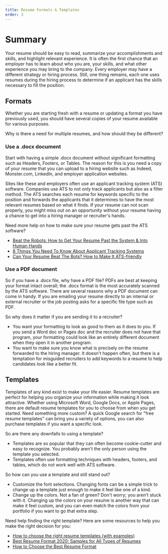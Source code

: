 ```yaml
---
title: Resume Formats & Templates
order: 3
---
```


# Summary

Your resume should be easy to read, summarize your accomplishments and skills,
and highlight relevant experience. It is often the first chance that an employer
has to learn about who you are, your skills, and what other experience you may
bring to the company. Every employer may have a different strategy or hiring
process. Still, one thing remains, each one uses resumes during the hiring
process to determine if an applicant has the skills necessary to fill the
position.

## Formats

Whether you are starting fresh with a resume or updating a format you have
previously used, you should have several copies of your resume available for
various purposes.

Why is there a need for multiple resumes, and how should they be different?

### Use a .docx document

Start with having a simple .docx document without significant formatting such as
Headers, Footers, or Tables. The reason for this is you need a copy of your
resume that you can upload to a hiring website such as Indeed, Monster.com,
LinkedIn, and employer application websites.

Sites like these and employers often use an applicant tracking system (ATS)
software. Companies use ATS to not only track applicants but also as a filter
method. The ATS searches each resume for keywords specific to the position and
forwards the applicants that it determines to have the most relevant resumes
based on what it finds. If your resume can not scan properly, you might miss out
on an opportunity without your resume having a chance to get into a hiring
manager or recruiter's hands.

Need more help on how to make sure your resume gets past the ATS software?

- [Beat the Robots: How to Get Your Resume Past the System & Into Human Hands](https://www.themuse.com/advice/beat-the-robots-how-to-get-your-resume-past-the-system-into-human-hands)
- [8 Things You Need To Know About Applicant Tracking Systems ](https://www.jobscan.co/blog/8-things-you-need-to-know-about-applicant-tracking-systems/)
- [Can Your Resume Beat The Bots? How to Make It ATS-friendly ](https://www.glassdoor.com/blog/ats-friendly-resume/)

### Use a PDF document

So if you have a .docx file, why have a PDF file? PDFs are best at keeping your
format intact overall; the .docx format is the most accurately scanned by the
ATS software. There are several reasons why a PDF document can come in handy. If
you are emailing your resume directly to an internal or external recruiter or
the job posting asks for a specific file type such as PDF.

So why does it matter if you are sending it to a recruiter?

- You want your formatting to look as good to them as it does to you. If you
  send a Word doc or Pages doc and the recruiter does not have that program,
  your formatting could look like an entirely different document when they open
  it in another program.
- You want to make sure you know what is precisely on the resume forwarded to
  the hiring manager. It doesn't happen often, but there is a temptation for
  misguided recruiters to add keywords to a resume to help candidates look like
  a better fit.

## Templates

Templates of any kind exist to make your life easier. Resume templates are
perfect for helping you organize your information while making it look
attractive. Whether using Microsoft Word, Google Docs, or Apple Pages, there are
default resume templates for you to choose from when you get started. Need
something more custom? A quick Google search for "free resume templates" can
bring you a variety of options, you can also purchase templates if you want a
specific look.

So are there any downfalls to using a template?

- Templates are so popular that they can often become cookie-cutter and easy to
  recognize. You probably aren't the only person using the template you
  selected.
- Templates often use formatting techniques with headers, footers, and tables,
  which do not work well with ATS software.

So how can you use a template and still stand out?

- Customize the font selections. Changing fonts can be a simple trick to change
  up a template just enough to make it feel like one of a kind.
- Change up the colors. Not a fan of green? Don't worry; you aren't stuck with
  it. Changing up the colors on your resume is another way that can make it feel
  custom, and you can even match the colors from your portfolio if you want to
  go that extra step.

Need help finding the right template? Here are some resources to help you make
the right decision for you:

- [How to choose the right resume templates (with examples) ](https://careers.workopolis.com/advice/choose-right-resume-templates-examples/)
- [Best Resume Format 2020: Samples for All Types of Resumes](https://zety.com/blog/resume-formats)
- [How to Choose the Best Resume Format](https://www.thebalancecareers.com/how-to-choose-the-best-resume-format-2063335)

